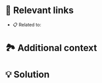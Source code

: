 <!--
⚠️ Reminder: Edit the PR title to briefly describe your change.
-->

# 🔗 Relevant links

- 📋 Related to: <!-- ◀️ Paste Linear URL on the left, outside this comment -->
<!-- Add any other relevant links, such as Notion 📚, Incident 🔥, Slack 💬, or related documentation 📝 -->

# 🏞️ Additional context

<!-- Add ANY additional context not covered by the relevant links. -->

# 💡 Solution

<!-- Summarize the key implementation details. Focus on the main decisions or alternatives considered, in a few lines. -->
